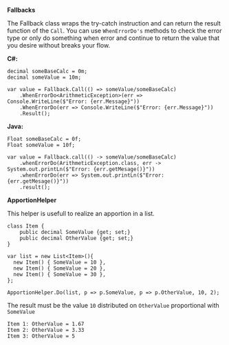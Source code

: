 **Fallbacks**

The Fallback class wraps the try-catch instruction and can return the result function of the `Call`.
You can use `WhenErrorDo's` methods to check the error type or only do something when error and continue to return the value that you desire without breaks your flow.

**C#:**
````
decimal someBaseCalc = 0m;
decimal someValue = 10m;

var value = Fallback.Call(() => someValue/someBaseCalc)
    .WhenErrorDo<ArithmeticException>(err => Console.WriteLine($"Error: {err.Message}"))
    .WhenErrorDo(err => Console.WriteLine($"Error: {err.Message}"))     
    .Result();
````

**Java:**
````
Float someBaseCalc = 0f;
Float someValue = 10f;

var value = Fallback.call(() -> someValue/someBaseCalc)
    .whenErrorDo(ArithmeticException.class, err -> System.out.printLn($"Error: {err.getMesage()}"))
    .whenErrorDo(err => System.out.printLn($"Error: {err.getMesage()}"))     
    .result();

````
**ApportionHelper**


This helper is usefull to realize an apportion in a list.
````
class Item {
    public decimal SomeValue {get; set;}
    public decimal OtherValue {get; set;}
}

var list = new List<Item>(){
  new Item() { SomeValue = 10 },
  new Item() { SomeValue = 20 },
  new Item() { SomeValue = 30 },
};

ApportionHelper.Do(list, p => p.SomeValue, p => p.OtherValue, 10, 2);
````
The result must be the value `10` distributed on `OtherValue` proportional with `SomeValue`
````
Item 1: OtherValue = 1.67
Item 2: OtherValue = 3.33
Item 3: OtherValue = 5
